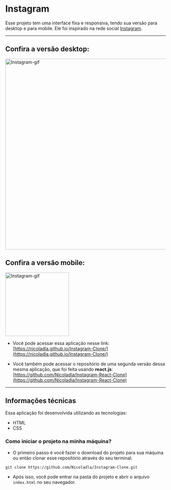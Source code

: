 # Instagram

Esse projeto tem uma interface fixa e responsiva, tendo sua versão para desktop e para mobile. Ele foi inspirado na rede social [Instagram](https://www.instagram.com/).

---

## Confira a versão desktop:

<p align="start">
  <img width="600" src="imagens/Instagram-desktop-Animação.gif" alt="Instagram-gif">
</p>

## Confira a versão mobile:

<p align="start">
  <img width="200" src="imagens/Instagram-mobile-Animação.gif" alt="Instagram-gif">
</p>

* Você pode acessar essa aplicação nesse link:
[https://nicoladla.github.io/Instagram-Clone/](https://nicoladla.github.io/Instagram-Clone/)

* Você também pode acessar o repositório de uma segunda versão dessa mesma aplicação, que foi feita usando **react.js**:
[https://github.com/Nicoladla/Instagram-React-Clone](https://github.com/Nicoladla/Instagram-React-Clone)

---

## Informações técnicas

Essa aplicação foi desenvolvida utilizando as tecnologias: 
* HTML
* CSS

### Como iniciar o projeto na minha máquina?

* O primeiro passo é você fazer o download do projeto para sua máquina ou então clonar esse repositório através do seu terminal:

```
git clone https://github.com/Nicoladla/Instagram-Clone.git
```

* Após isso, você pode entrar na pasta do projeto e abrir o arquivo ``index.html`` no seu navegador.